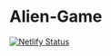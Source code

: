 # Alien-Game

[![Netlify Status](https://api.netlify.com/api/v1/badges/6a84a336-1e5b-4258-91ef-79f08d881273/deploy-status)](https://app.netlify.com/sites/alien-zombie-vue/deploys)
